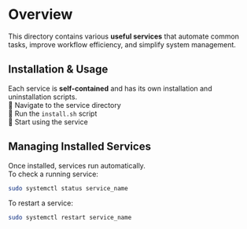 # Overview

This directory contains various **useful services** that automate common tasks, improve workflow efficiency, and simplify system management.

## Installation & Usage

Each service is **self-contained** and has its own installation and uninstallation scripts.  
🔹 Navigate to the service directory  
🔹 Run the `install.sh` script  
🔹 Start using the service  

## Managing Installed Services

Once installed, services run automatically.  
To check a running service:

```bash
sudo systemctl status service_name
```

To restart a service:

```bash
sudo systemctl restart service_name
```

